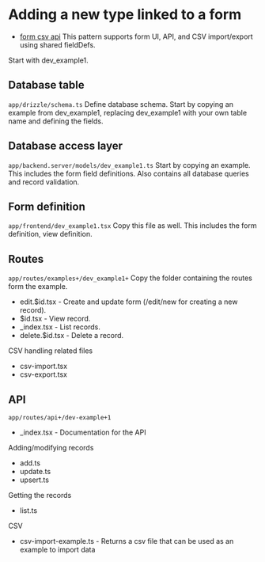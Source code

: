 # Adding a new type linked to a form
- [form csv api](form-csv-api.md)
This pattern supports form UI, API, and CSV import/export using shared fieldDefs.

Start with dev_example1.

## Database table
`app/drizzle/schema.ts`
Define database schema. Start by copying an example from dev_example1, replacing dev_example1 with your own table name and defining the fields.

## Database access layer
`app/backend.server/models/dev_example1.ts`
Start by copying an example. This includes the form field definitions. Also contains all database queries and record validation.

## Form definition
`app/frontend/dev_example1.tsx`
Copy this file as well. This includes the form definition, view definition.

## Routes
`app/routes/examples+/dev_example1+`
Copy the folder containing the routes form the example.

- edit.$id.tsx - Create and update form (/edit/new for creating a new record).
- $id.tsx - View record.
- \_index.tsx - List records.
- delete.$id.tsx - Delete a record.

CSV handling related files
- csv-import.tsx 
- csv-export.tsx

## API
`app/routes/api+/dev-example+1`

- \_index.tsx - Documentation for the API

Adding/modifying records
- add.ts
- update.ts
- upsert.ts

Getting the records
- list.ts

CSV
- csv-import-example.ts - Returns a csv file that can be used as an example to import data

